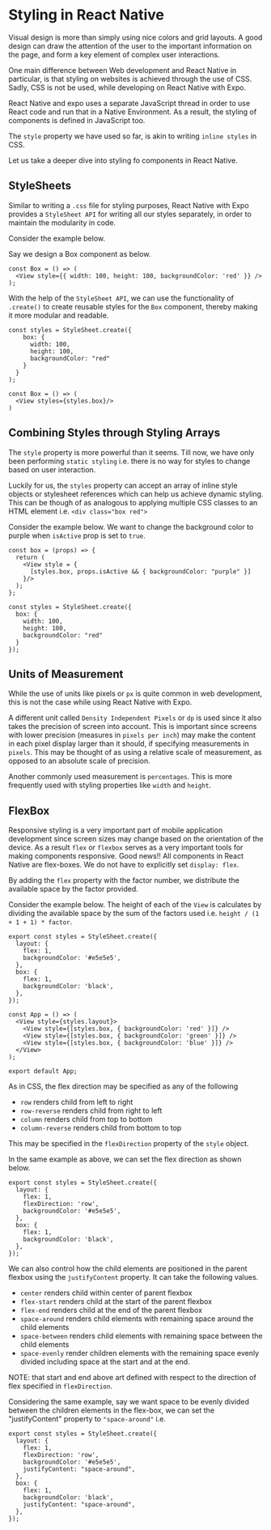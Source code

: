 # Styling in React Native

Visual design is more than simply using nice colors and grid layouts. A good design can draw the attention of the user to the important information on the page, and form a key element of complex user interactions. 


One main difference between Web development and React Native in particular, is that styling on websites is achieved through the use of CSS. Sadly, CSS is not be used, while developing on React Native with Expo. 

React Native and expo uses a separate JavaScript thread in order to use React code and run that in a Native Environment. As a result, the styling of components is defined in JavaScript too. 

The `style` property we have used so far, is akin to writing `inline styles` in CSS. 

Let us take a deeper dive into styling fo components in React Native. 


## StyleSheets

Similar to writing a `.css` file for styling purposes, React Native with Expo provides a `StyleSheet API` for writing all our styles separately, in order to maintain the modularity in code. 

Consider the example below. 

Say we design a Box component as below. 

    const Box = () => (
      <View style={{ width: 100, height: 100, backgroundColor: 'red' }} />
    );

With the help of the `StyleSheet API`, we can use the functionality of `.create()` to create reusable styles for the  `Box` component, thereby making it more modular and readable.

    const styles = StyleSheet.create({ 
        box: {
          width: 100, 
          height: 100, 
          backgroundColor: "red"
        }
      }
    );

    const Box = () => (
      <View styles={styles.box}/>
    )


## Combining Styles through Styling Arrays

The `style` property is more powerful than it seems. Till now, we have only been performing `static styling` i.e. there is no way for styles to change based on user interaction. 

Luckily for us, the `styles` property can accept an array of inline style objects or stylesheet references which can help us achieve dynamic styling. This can be though of as analogous to applying multiple CSS classes to an HTML element i.e. `<div class="box red">`

Consider the example below. We want to change the background color to purple when `isActive` prop is set to `true`.


    const box = (props) => {
      return (
        <View style = {
          [styles.box, props.isActive && { backgroundColor: "purple" }]
        }/>
      );
    };

    const styles = StyleSheet.create({
      box: {
        width: 100,
        height: 100,
        backgroundColor: "red"
      }
    }); 


## Units of Measurement

While the use of units like pixels or `px` is quite common in web development, this is not the case while using React Native with Expo.

A different unit called `Density Independent Pixels` or  `dp` is used since it also takes the precision of screen into account. This is important since screens with lower precision (measures in  `pixels per inch`) may make the content in each pixel display larger than it should, if specifying measurements in `pixels`. This may be thought of as using a relative scale of measurement, as opposed to an absolute scale of precision. 

Another commonly used measurement is `percentages`. This is more frequently used with styling properties like  `width` and `height`.

## FlexBox

Responsive styling is a very important part of mobile application development since screen sizes may change based on the orientation of the device. As a result `flex` or `flexbox` serves as a very important tools for making components responsive. Good news!! All components in React Native are flex-boxes. We do not have to explicitly set `display: flex`.

By adding the `flex` property with the factor number, we distribute the available space by the factor provided. 

Consider the example below. The height of each of the `View` is calculates by dividing the available space by the sum of the factors used i.e. `height / (1 + 1 + 1) * factor`.

    export const styles = StyleSheet.create({
      layout: {
        flex: 1,
        backgroundColor: '#e5e5e5',
      },
      box: {
        flex: 1,
        backgroundColor: 'black',
      },
    });

    const App = () => (
      <View style={styles.layout}>
        <View style={[styles.box, { backgroundColor: 'red' }]} />
        <View style={[styles.box, { backgroundColor: 'green' }]} />
        <View style={[styles.box, { backgroundColor: 'blue' }]} />
      </View>
    );  

    export default App;


As in CSS, the flex direction may be specified as any of the following

- `row` renders child from left to right
- `row-reverse` renders child from right to left
- `column` renders child from top to bottom
- `column-reverse` renders child from bottom to top

This may be specified in the `flexDirection` property of the `style` object.

In the same example as above, we can set the flex direction as shown below. 

    export const styles = StyleSheet.create({
      layout: {
        flex: 1,
        flexDirection: 'row',
        backgroundColor: '#e5e5e5',
      },
      box: {
        flex: 1,
        backgroundColor: 'black',
      },
    });


We can also control how the child elements are positioned in the parent flexbox using the `justifyContent` property. It can take the following values.

- `center` renders child within center of parent flexbox
- `flex-start` renders child at the start of the parent flexbox
- `flex-end` renders child at the end of the parent flexbox
- `space-around` renders child elements with remaining space around the child elements
- `space-between` renders child elements with remaining space between the child elements
- `space-evenly` render children elements with the remaining space evenly divided including space at the start and at the end.

NOTE: that start and end above art defined with respect to the direction of flex specified in `flexDirection`.

Considering the same example, say we want space to be evenly divided between the children elements in the flex-box, we can set the "justifyContent" property to `"space-around"` i.e. 

    export const styles = StyleSheet.create({
      layout: {
        flex: 1,
        flexDirection: 'row',
        backgroundColor: '#e5e5e5',
        justifyContent: "space-around",
      },
      box: {
        flex: 1,
        backgroundColor: 'black',
        justifyContent: "space-around",
      },
    });